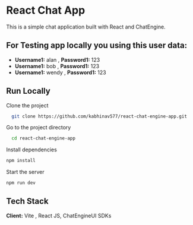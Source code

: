 # React Chat App

This is a simple chat application built with React and ChatEngine.

## For Testing app locally you using this user data:

- **Username1:** alan , **Password1:** 123
- **Username1:** bob , **Password1:** 123
- **Username1:** wendy , **Password1:** 123

## Run Locally

Clone the project

```bash
  git clone https://github.com/kabhinav577/react-chat-engine-app.git
```

Go to the project directory

```bash
  cd react-chat-engine-app
```

Install dependencies

```bash
npm install
```

Start the server

```bash
npm run dev
```

## Tech Stack

**Client:** Vite , React JS, ChatEngineUI SDKs

